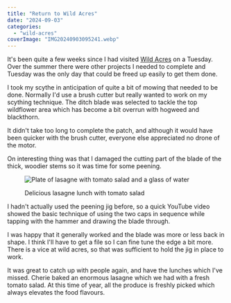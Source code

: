 ```yaml
---
title: "Return to Wild Acres"
date: "2024-09-03"
categories: 
  - "wild-acres"
coverImage: "IMG20240903095241.webp"
---
```


It's been quite a few weeks since I had visited [Wild Acres](https://wildacres.org.uk/) on a Tuesday. Over the summer there were other projects I needed to complete and Tuesday was the only day that could be freed up easily to get them done.

I took my scythe in anticipation of quite a bit of mowing that needed to be done. Normally I'd use a brush cutter but really wanted to work on my scything technique. The ditch blade was selected to tackle the top wildflower area which has become a bit overrun with hogweed and blackthorn.

It didn't take too long to complete the patch, and although it would have been quicker with the brush cutter, everyone else appreciated no drone of the motor.

On interesting thing was that I damaged the cutting part of the blade of the thick, woodier stems so it was time for some peening.

<figure>

![Plate of lasagne with tomato salad and a glass of water](images/IMG20240903130747-1024x576.webp)

<figcaption>

Delicious lasagne lunch with tomato salad

</figcaption>

</figure>

I hadn't actually used the peening jig before, so a quick YouTube video showed the basic technique of using the two caps in sequence while tapping with the hammer and drawing the blade through.

I was happy that it generally worked and the blade was more or less back in shape. I think I'll have to get a file so I can fine tune the edge a bit more. There is a vice at wild acres, so that was sufficient to hold the jig in place to work.

It was great to catch up with people again, and have the lunches which I've missed. Cherie baked an enormous lasagne which we had with a fresh tomato salad. At this time of year, all the produce is freshly picked which always elevates the food flavours.
